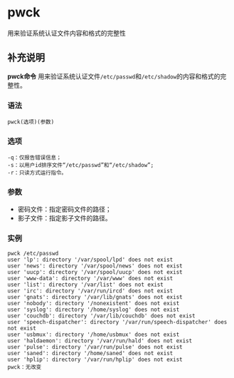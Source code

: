 pwck
===

用来验证系统认证文件内容和格式的完整性

## 补充说明

**pwck命令** 用来验证系统认证文件`/etc/passwd`和`/etc/shadow`的内容和格式的完整性。

###  语法

```shell
pwck(选项)(参数)
```

###  选项

```shell
-q：仅报告错误信息；
-s：以用户id排序文件“/etc/passwd”和“/etc/shadow”;
-r：只读方式运行指令。
```

###  参数

*   密码文件：指定密码文件的路径；
*   影子文件：指定影子文件的路径。

###  实例

```shell
pwck /etc/passwd
user 'lp': directory '/var/spool/lpd' does not exist
user 'news': directory '/var/spool/news' does not exist
user 'uucp': directory '/var/spool/uucp' does not exist
user 'www-data': directory '/var/www' does not exist
user 'list': directory '/var/list' does not exist
user 'irc': directory '/var/run/ircd' does not exist
user 'gnats': directory '/var/lib/gnats' does not exist
user 'nobody': directory '/nonexistent' does not exist
user 'syslog': directory '/home/syslog' does not exist
user 'couchdb': directory '/var/lib/couchdb' does not exist
user 'speech-dispatcher': directory '/var/run/speech-dispatcher' does not exist
user 'usbmux': directory '/home/usbmux' does not exist
user 'haldaemon': directory '/var/run/hald' does not exist
user 'pulse': directory '/var/run/pulse' does not exist
user 'saned': directory '/home/saned' does not exist
user 'hplip': directory '/var/run/hplip' does not exist
pwck：无改变
```


